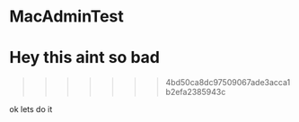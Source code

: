 MacAdminTest
============
Hey this aint so bad
=======
>>>>>>> 4bd50ca8dc97509067ade3acca1b2efa2385943c


ok lets do it
